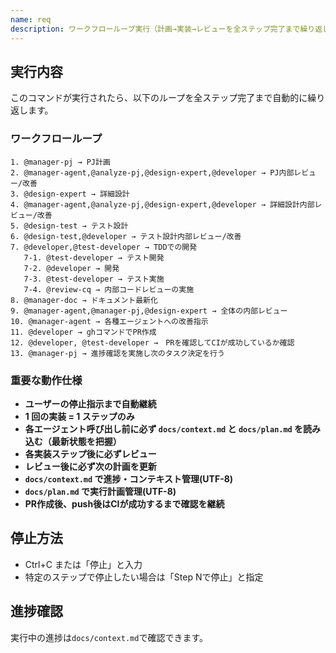 ```yaml
---
name: req 
description: ワークフローループ実行（計画→実装→レビューを全ステップ完了まで繰り返し）
---
```


## 実行内容
このコマンドが実行されたら、以下のループを全ステップ完了まで自動的に繰り返します。

### ワークフローループ
```
1. @manager-pj → PJ計画 
2. @manager-agent,@analyze-pj,@design-expert,@developer → PJ内部レビュー/改善
3. @design-expert → 詳細設計
4. @manager-agent,@analyze-pj,@design-expert,@developer → 詳細設計内部レビュー/改善
5. @design-test → テスト設計
6. @design-test,@developer → テスト設計内部レビュー/改善
7. @developer,@test-developer → TDDでの開発
   7-1. @test-developer → テスト開発
   7-2. @developer → 開発
   7-3. @test-developer → テスト実施
   7-4. @review-cq → 内部コードレビューの実施
8. @manager-doc → ドキュメント最新化
9. @manager-agent,@manager-pj,@design-expert → 全体の内部レビュー
10. @manager-agent → 各種エージェントへの改善指示
11. @developer → ghコマンドでPR作成
12. @developer, @test-developer →　PRを確認してCIが成功しているか確認
13. @manager-pj → 進捗確認を実施し次のタスク決定を行う
```

### 重要な動作仕様
- **ユーザーの停止指示まで自動継続**
- **1 回の実装 = 1 ステップのみ**
- **各エージェント呼び出し前に必ず `docs/context.md` と `docs/plan.md` を読み込む（最新状態を把握）**
- **各実装ステップ後に必ずレビュー**
- **レビュー後に必ず次の計画を更新**
- **`docs/context.md` で進捗・コンテキスト管理(UTF-8)**
- **`docs/plan.md` で実行計画管理(UTF-8)**
- **PR作成後、push後はCIが成功するまで確認を継続**


## 停止方法
- Ctrl+C または「停止」と入力
- 特定のステップで停止したい場合は「Step Nで停止」と指定

## 進捗確認
実行中の進捗は`docs/context.md`で確認できます。